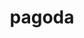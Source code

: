 ---
title: "pagoda"
layout: categories
permalink: categories/pagoda/
author_profile: true
taxonomy: pagoda # category name
entries_layout: list # list (default), grid
---